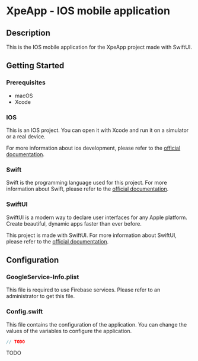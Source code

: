 # XpeApp - IOS mobile application

## Description

This is the IOS mobile application for the XpeApp project made with SwiftUI.

## Getting Started

### Prerequisites

- macOS
- Xcode

### IOS

This is an IOS project. You can open it with Xcode and run it on a simulator or a real device.

For more information about ios development, please refer to the [official documentation](https://developer.apple.com/documentation/).

### Swift

Swift is the programming language used for this project. For more information about Swift, please refer to the [official documentation](https://developer.apple.com/documentation/swift).

### SwiftUI

SwiftUI is a modern way to declare user interfaces for any Apple platform. Create beautiful, dynamic apps faster than ever before.

This project is made with SwiftUI. For more information about SwiftUI, please refer to the [official documentation](https://developer.apple.com/documentation/swiftui).

## Configuration

### GoogleService-Info.plist

This file is required to use Firebase services. Please refer to an administrator to get this file.

### Config.swift

This file contains the configuration of the application. You can change the values of the variables to configure the application.

```swift
// TODO
```

TODO

